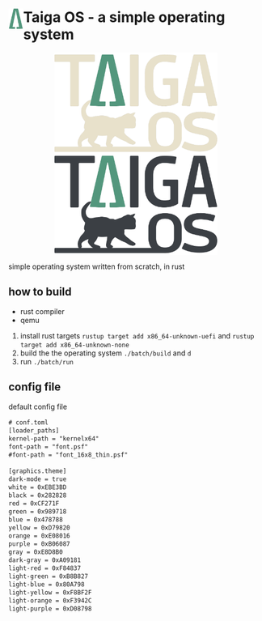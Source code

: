 # <img src="/res/images/logos/logo_minimalist.png" alt="Taiga OS logo" title="logo" align="left" height="40" /> Taiga OS - a simple operating system
<p align="center">
<img src="/res/images/logos/logo_light.png#gh-dark-mode-only" alt="taiga os logo" title="logo" align="center" height="200" />


<img src="/res/images/logos/logo_dark.png#gh-light-mode-only" alt="Taiga OS logo" title="logo" align="center" height="200" />
</p>

simple operating system written from scratch, in rust 

## how to build
* rust compiler
* qemu

1. install rust targets   `rustup target add x86_64-unknown-uefi` and
    `rustup target add x86_64-unknown-none`
2. build the the operating system `./batch/build` and `d`
3. run `./batch/run`


## config file
default config file

```
# conf.toml
[loader_paths]
kernel-path = "kernelx64"
font-path = "font.psf"
#font-path = "font_16x8_thin.psf"

[graphics.theme]
dark-mode = true
white = 0xEBE3BD
black = 0x282828
red = 0xCF271F
green = 0x989718
blue = 0x478788
yellow = 0xD79820
orange = 0xE08016
purple = 0xB06087
gray = 0xE8D8B0
dark-gray = 0xA09181
light-red = 0xF84837
light-green = 0xB8B827
light-blue = 0x80A798
light-yellow = 0xF8BF2F
light-orange = 0xF3942C
light-purple = 0xD08798

```